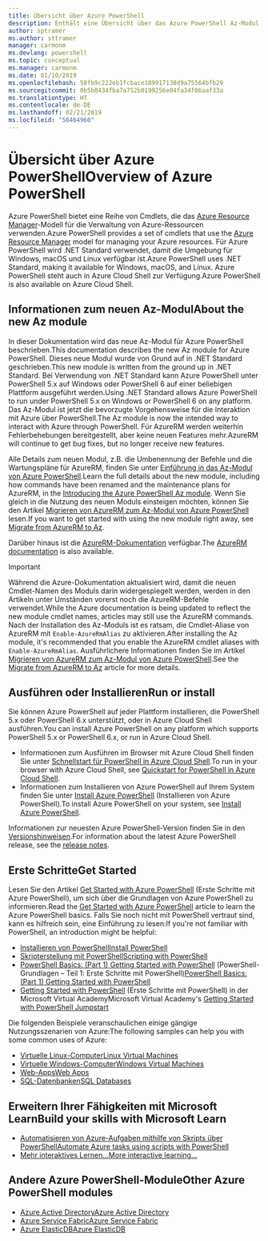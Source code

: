 ```yaml
---
title: Übersicht über Azure PowerShell
description: Enthält eine Übersicht über das Azure PowerShell Az-Modul und Informationen zur Installation und zum Einstieg.
author: sptramer
ms.author: sttramer
manager: carmonm
ms.devlang: powershell
ms.topic: conceptual
ms.manager: carmonm
ms.date: 01/10/2019
ms.openlocfilehash: 58fb9c222eb1fcbace189917138d9a75564bfb29
ms.sourcegitcommit: 0b5b0434fba7a752b0199256e04fa34f06aaf33a
ms.translationtype: HT
ms.contentlocale: de-DE
ms.lasthandoff: 02/21/2019
ms.locfileid: "56464960"
---
```

# <a name="overview-of-azure-powershell"></a><span data-ttu-id="f2729-103">Übersicht über Azure PowerShell</span><span class="sxs-lookup"><span data-stu-id="f2729-103">Overview of Azure PowerShell</span></span>

<span data-ttu-id="f2729-104">Azure PowerShell bietet eine Reihe von Cmdlets, die das [Azure Resource Manager](/azure/azure-resource-manager/resource-group-overview)-Modell für die Verwaltung von Azure-Ressourcen verwenden.</span><span class="sxs-lookup"><span data-stu-id="f2729-104">Azure PowerShell provides a set of cmdlets that use the [Azure Resource Manager](/azure/azure-resource-manager/resource-group-overview) model for managing your Azure resources.</span></span> <span data-ttu-id="f2729-105">Für Azure PowerShell wird .NET Standard verwendet, damit die Umgebung für Windows, macOS und Linux verfügbar ist.</span><span class="sxs-lookup"><span data-stu-id="f2729-105">Azure PowerShell uses .NET Standard, making it available for Windows, macOS, and Linux.</span></span>
<span data-ttu-id="f2729-106">Azure PowerShell steht auch in Azure Cloud Shell zur Verfügung.</span><span class="sxs-lookup"><span data-stu-id="f2729-106">Azure PowerShell is also available on Azure Cloud Shell.</span></span>

## <a name="about-the-new-az-module"></a><span data-ttu-id="f2729-107">Informationen zum neuen Az-Modul</span><span class="sxs-lookup"><span data-stu-id="f2729-107">About the new Az module</span></span>

<span data-ttu-id="f2729-108">In dieser Dokumentation wird das neue Az-Modul für Azure PowerShell beschrieben.</span><span class="sxs-lookup"><span data-stu-id="f2729-108">This documentation describes the new Az module for Azure PowerShell.</span></span> <span data-ttu-id="f2729-109">Dieses neue Modul wurde von Grund auf in .NET Standard geschrieben.</span><span class="sxs-lookup"><span data-stu-id="f2729-109">This new module is written from the ground up in .NET Standard.</span></span> <span data-ttu-id="f2729-110">Bei Verwendung von .NET Standard kann Azure PowerShell unter PowerShell 5.x auf Windows oder PowerShell 6 auf einer beliebigen Plattform ausgeführt werden.</span><span class="sxs-lookup"><span data-stu-id="f2729-110">Using .NET Standard allows Azure PowerShell to run under PowerShell 5.x on Windows or PowerShell 6 on any platform.</span></span> <span data-ttu-id="f2729-111">Das Az-Modul ist jetzt die bevorzugte Vorgehensweise für die Interaktion mit Azure über PowerShell.</span><span class="sxs-lookup"><span data-stu-id="f2729-111">The Az module is now the intended way to interact with Azure through PowerShell.</span></span>
<span data-ttu-id="f2729-112">Für AzureRM werden weiterhin Fehlerbehebungen bereitgestellt, aber keine neuen Features mehr.</span><span class="sxs-lookup"><span data-stu-id="f2729-112">AzureRM will continue to get bug fixes, but no longer receive new features.</span></span>

<span data-ttu-id="f2729-113">Alle Details zum neuen Modul, z.B. die Umbenennung der Befehle und die Wartungspläne für AzureRM, finden Sie unter [Einführung in das Az-Modul von Azure PowerShell](new-azureps-module-az.md).</span><span class="sxs-lookup"><span data-stu-id="f2729-113">Learn the full details about the new module, including how commands have been renamed and the maintenance plans for AzureRM, in the [Introducing the Azure PowerShell Az module](new-azureps-module-az.md).</span></span> <span data-ttu-id="f2729-114">Wenn Sie gleich in die Nutzung des neuen Moduls einsteigen möchten, können Sie den Artikel [Migrieren von AzureRM zum Az-Modul von Azure PowerShell](migrate-from-azurerm-to-az.md) lesen.</span><span class="sxs-lookup"><span data-stu-id="f2729-114">If you want to get started with using the new module right away, see [Migrate from AzureRM to Az](migrate-from-azurerm-to-az.md).</span></span>

<span data-ttu-id="f2729-115">Darüber hinaus ist die [AzureRM-Dokumentation](/powershell/azure/azurerm) verfügbar.</span><span class="sxs-lookup"><span data-stu-id="f2729-115">The [AzureRM documentation](/powershell/azure/azurerm) is also available.</span></span>

> [!IMPORTANT]
>
> <span data-ttu-id="f2729-116">Während die Azure-Dokumentation aktualisiert wird, damit die neuen Cmdlet-Namen des Moduls darin widergespiegelt werden, werden in den Artikeln unter Umständen vorerst noch die AzureRM-Befehle verwendet.</span><span class="sxs-lookup"><span data-stu-id="f2729-116">While the Azure documentation is being updated to reflect the new module cmdlet names, articles may still use the AzureRM commands.</span></span> <span data-ttu-id="f2729-117">Nach der Installation des Az-Moduls ist es ratsam, die Cmdlet-Aliase von AzureRM mit `Enable-AzureRmAlias` zu aktivieren.</span><span class="sxs-lookup"><span data-stu-id="f2729-117">After installing the Az module, it's recommended that you enable the AzureRM cmdlet aliases with `Enable-AzureRmAlias`.</span></span> <span data-ttu-id="f2729-118">Ausführlichere Informationen finden Sie im Artikel [Migrieren von AzureRM zum Az-Modul von Azure PowerShell](migrate-from-azurerm-to-az.md).</span><span class="sxs-lookup"><span data-stu-id="f2729-118">See the [Migrate from AzureRM to Az](migrate-from-azurerm-to-az.md) article for more details.</span></span>

## <a name="run-or-install"></a><span data-ttu-id="f2729-119">Ausführen oder Installieren</span><span class="sxs-lookup"><span data-stu-id="f2729-119">Run or install</span></span>

<span data-ttu-id="f2729-120">Sie können Azure PowerShell auf jeder Plattform installieren, die PowerShell 5.x oder PowerShell 6.x unterstützt, oder in Azure Cloud Shell ausführen.</span><span class="sxs-lookup"><span data-stu-id="f2729-120">You can install Azure PowerShell on any platform which supports PowerShell 5.x or PowerShell 6.x, or run in Azure Cloud Shell.</span></span>

* <span data-ttu-id="f2729-121">Informationen zum Ausführen im Browser mit Azure Cloud Shell finden Sie unter [Schnellstart für PowerShell in Azure Cloud Shell](/azure/cloud-shell/quickstart-powershell).</span><span class="sxs-lookup"><span data-stu-id="f2729-121">To run in your browser with Azure Cloud Shell, see [Quickstart for PowerShell in Azure Cloud Shell](/azure/cloud-shell/quickstart-powershell).</span></span>
* <span data-ttu-id="f2729-122">Informationen zum Installieren von Azure PowerShell auf Ihrem System finden Sie unter [Install Azure PowerShell](install-az-ps.md) (Installieren von Azure PowerShell).</span><span class="sxs-lookup"><span data-stu-id="f2729-122">To install Azure PowerShell on your system, see [Install Azure PowerShell](install-az-ps.md).</span></span>

<span data-ttu-id="f2729-123">Informationen zur neuesten Azure PowerShell-Version finden Sie in den [Versionshinweisen](release-notes-azureps.md).</span><span class="sxs-lookup"><span data-stu-id="f2729-123">For information about the latest Azure PowerShell release, see the [release notes](release-notes-azureps.md).</span></span>

## <a name="get-started"></a><span data-ttu-id="f2729-124">Erste Schritte</span><span class="sxs-lookup"><span data-stu-id="f2729-124">Get Started</span></span>

<span data-ttu-id="f2729-125">Lesen Sie den Artikel [Get Started with Azure PowerShell](get-started-azureps.md) (Erste Schritte mit Azure PowerShell), um sich über die Grundlagen von Azure PowerShell zu informieren.</span><span class="sxs-lookup"><span data-stu-id="f2729-125">Read the [Get Started with Azure PowerShell](get-started-azureps.md) article to learn the Azure PowerShell basics.</span></span> <span data-ttu-id="f2729-126">Falls Sie noch nicht mit PowerShell vertraut sind, kann es hilfreich sein, eine Einführung zu lesen:</span><span class="sxs-lookup"><span data-stu-id="f2729-126">If you're not familiar with PowerShell, an introduction might be helpful:</span></span>

* [<span data-ttu-id="f2729-127">Installieren von PowerShell</span><span class="sxs-lookup"><span data-stu-id="f2729-127">Install PowerShell</span></span>](/powershell/scripting/install/installing-powershell)
* [<span data-ttu-id="f2729-128">Skripterstellung mit PowerShell</span><span class="sxs-lookup"><span data-stu-id="f2729-128">Scripting with PowerShell</span></span>](/powershell/scripting/powershell-scripting)
* <span data-ttu-id="f2729-129">[PowerShell Basics: (Part 1) Getting Started with PowerShell](https://channel9.msdn.com/Blogs/Taste-of-Premier/PowerShellBasicsPart1) (PowerShell-Grundlagen – Teil 1: Erste Schritte mit PowerShell)</span><span class="sxs-lookup"><span data-stu-id="f2729-129">[PowerShell Basics: (Part 1) Getting Started with PowerShell](https://channel9.msdn.com/Blogs/Taste-of-Premier/PowerShellBasicsPart1)</span></span>
* <span data-ttu-id="f2729-130">[Getting Started with PowerShell](https://mva.microsoft.com/liveevents/powershell-jumpstart) (Erste Schritte mit PowerShell) in der Microsoft Virtual Academy</span><span class="sxs-lookup"><span data-stu-id="f2729-130">Microsoft Virtual Academy's [Getting Started with PowerShell Jumpstart](https://mva.microsoft.com/liveevents/powershell-jumpstart)</span></span>

<span data-ttu-id="f2729-131">Die folgenden Beispiele veranschaulichen einige gängige Nutzungsszenarien von Azure:</span><span class="sxs-lookup"><span data-stu-id="f2729-131">The following samples can help you with some common uses of Azure:</span></span>

* [<span data-ttu-id="f2729-132">Virtuelle Linux-Computer</span><span class="sxs-lookup"><span data-stu-id="f2729-132">Linux Virtual Machines</span></span>](/azure/virtual-machines/virtual-machines-linux-powershell-samples?toc=/powershell/azure/toc.json)
* [<span data-ttu-id="f2729-133">Virtuelle Windows-Computer</span><span class="sxs-lookup"><span data-stu-id="f2729-133">Windows Virtual Machines</span></span>](/azure/virtual-machines/virtual-machines-windows-powershell-samples?toc=/powershell/azure/toc.json)
* [<span data-ttu-id="f2729-134">Web-Apps</span><span class="sxs-lookup"><span data-stu-id="f2729-134">Web Apps</span></span>](/azure/app-service-web/app-service-powershell-samples?toc=/powershell/azure/toc.json)
* [<span data-ttu-id="f2729-135">SQL-Datenbanken</span><span class="sxs-lookup"><span data-stu-id="f2729-135">SQL Databases</span></span>](/azure/sql-database/sql-database-powershell-samples?toc=/powershell/azure/toc.json)

## <a name="build-your-skills-with-microsoft-learn"></a><span data-ttu-id="f2729-136">Erweitern Ihrer Fähigkeiten mit Microsoft Learn</span><span class="sxs-lookup"><span data-stu-id="f2729-136">Build your skills with Microsoft Learn</span></span>

- [<span data-ttu-id="f2729-137">Automatisieren von Azure-Aufgaben mithilfe von Skripts über PowerShell</span><span class="sxs-lookup"><span data-stu-id="f2729-137">Automate Azure tasks using scripts with PowerShell</span></span>](/learn/modules/automate-azure-tasks-with-powershell/)
- [<span data-ttu-id="f2729-138">Mehr interaktives Lernen...</span><span class="sxs-lookup"><span data-stu-id="f2729-138">More interactive learning...</span></span>](/learn/browse/?term=powershell)

## <a name="other-azure-powershell-modules"></a><span data-ttu-id="f2729-139">Andere Azure PowerShell-Module</span><span class="sxs-lookup"><span data-stu-id="f2729-139">Other Azure PowerShell modules</span></span>

* [<span data-ttu-id="f2729-140">Azure Active Directory</span><span class="sxs-lookup"><span data-stu-id="f2729-140">Azure Active Directory</span></span>](/powershell/azure/active-directory/)
* [<span data-ttu-id="f2729-141">Azure Service Fabric</span><span class="sxs-lookup"><span data-stu-id="f2729-141">Azure Service Fabric</span></span>](/powershell/azure/service-fabric/)
* [<span data-ttu-id="f2729-142">Azure ElasticDB</span><span class="sxs-lookup"><span data-stu-id="f2729-142">Azure ElasticDB</span></span>](/powershell/azure/elasticdbjobs/)
